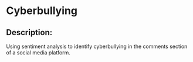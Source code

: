 # Cyberbullying

## Description:
Using sentiment analysis to identify cyberbullying in the comments section of a social media platform.